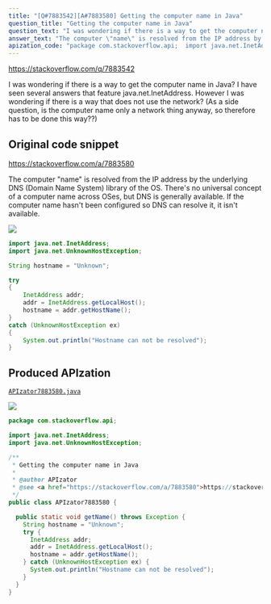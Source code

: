 ```yaml
---
title: "[Q#7883542][A#7883580] Getting the computer name in Java"
question_title: "Getting the computer name in Java"
question_text: "I was wondering if there is a way to get the computer name in Java? I have seen several answers that feature java.net.InetAddress. However I was wondering if there is a way that does not use the network? (As a side question, is the computer name only a network thing anyway, so therefore has to be done this way??)"
answer_text: "The computer \"name\" is resolved from the IP address by the underlying DNS (Domain Name System) library of the OS. There's no universal concept of a computer name across OSes, but DNS is generally available. If the computer name hasn't been configured so DNS can resolve it, it isn't available."
apization_code: "package com.stackoverflow.api;  import java.net.InetAddress; import java.net.UnknownHostException;  /**  * Getting the computer name in Java  *  * @author APIzator  * @see <a href=\"https://stackoverflow.com/a/7883580\">https://stackoverflow.com/a/7883580</a>  */ public class APIzator7883580 {    public static void getName() throws Exception {     String hostname = \"Unknown\";     try {       InetAddress addr;       addr = InetAddress.getLocalHost();       hostname = addr.getHostName();     } catch (UnknownHostException ex) {       System.out.println(\"Hostname can not be resolved\");     }   } }"
---
```


https://stackoverflow.com/q/7883542

I was wondering if there is a way to get the computer name in Java? I have seen several answers that feature java.net.InetAddress. However I was wondering if there is a way that does not use the network?
(As a side question, is the computer name only a network thing anyway, so therefore has to be done this way??)



## Original code snippet

https://stackoverflow.com/a/7883580

The computer &quot;name&quot; is resolved from the IP address by the underlying DNS (Domain Name System) library of the OS. There&#x27;s no universal concept of a computer name across OSes, but DNS is generally available. If the computer name hasn&#x27;t been configured so DNS can resolve it, it isn&#x27;t available.

<div class="code-logo"><img src="/stackoverflow.png" /></div>

```java
import java.net.InetAddress;
import java.net.UnknownHostException;

String hostname = "Unknown";

try
{
    InetAddress addr;
    addr = InetAddress.getLocalHost();
    hostname = addr.getHostName();
}
catch (UnknownHostException ex)
{
    System.out.println("Hostname can not be resolved");
}
```

## Produced APIzation

[`APIzator7883580.java`](https://github.com/pasqualesalza/apization-temp-data/raw/master/search/APIzator7883580.java)

<div class="code-logo"><img src="/apizator.png" /></div>

```java
package com.stackoverflow.api;

import java.net.InetAddress;
import java.net.UnknownHostException;

/**
 * Getting the computer name in Java
 *
 * @author APIzator
 * @see <a href="https://stackoverflow.com/a/7883580">https://stackoverflow.com/a/7883580</a>
 */
public class APIzator7883580 {

  public static void getName() throws Exception {
    String hostname = "Unknown";
    try {
      InetAddress addr;
      addr = InetAddress.getLocalHost();
      hostname = addr.getHostName();
    } catch (UnknownHostException ex) {
      System.out.println("Hostname can not be resolved");
    }
  }
}

```
